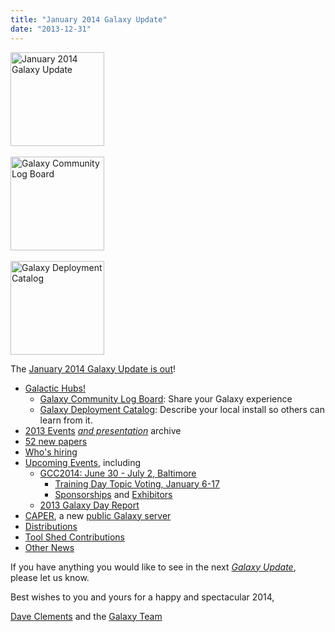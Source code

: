 ```yaml
---
title: "January 2014 Galaxy Update"
date: "2013-12-31"
---
```

<div class='right'>
<a href='/src/galaxy-updates/2014-01/index.md'><img src="/src/images/logos/GalaxyUpdate200.png" alt="January 2014 Galaxy Update" width=150 /></a>
<br /><br />
<a href='/src/galaxy-updates/2014-01/index.md#galaxy-community-log-board'><img src="/src/images/logos/LogBoardWText200.png" alt="Galaxy Community Log Board" width="150" /></a>
<br /><br />
<a href='/src/galaxy-updates/2014-01/index.md#galaxy-deployment-catalog'><img src="/src/images/logos/GalaxyDeploymentCatalog200.png" alt="Galaxy Deployment Catalog" width="150" /></a>
</div>

The [January 2014 Galaxy Update is out](/src/galaxy-updates/2014-01/index.md)!

* [Galactic Hubs!](/src/galaxy-updates/2014-01/index.md#galaxy-community-hubs)
  * [Galaxy Community Log Board](/src/galaxy-updates/2014-01/index.md#galaxy-community-log-board): Share your Galaxy experience
  * [Galaxy Deployment Catalog](/src/galaxy-updates/2014-01/index.md#galaxy-deployment-catalog): Describe your local install so others can learn from it.
* [2013 Events](/src/galaxy-updates/2014-01/index.md#2013-events-archive) *[and presentation](/src/galaxy-updates/2014-01/index.md#2013-events-archive)* archive
* [52 new papers](/src/galaxy-updates/2014-01/index.md#new-papers)
* [Who's hiring](/src/galaxy-updates/2014-01/index.md#whos-hiring)
* [Upcoming Events](/src/galaxy-updates/2014-01/index.md#events), including
  * [GCC2014: June 30 - July 2, Baltimore](/src/galaxy-updates/2014-01/index.md#gcc2014-june-30---july-2-baltimore)
    * [Training Day Topic Voting, January 6-17](/src/galaxy-updates/2014-01/index.md#training-day-topic-voting-january-6-17) 
    * [Sponsorships](/src/galaxy-updates/2014-01/index.md#sponsorships) and [Exhibitors](/src/galaxy-updates/2014-01/index.md#exhibitors) 
  * [2013 Galaxy Day Report](/src/galaxy-updates/2014-01/index.md#2013-galaxy-day-report)
* [CAPER](/src/galaxy-updates/2014-01/index.md#caper), a new [public Galaxy server](/src/galaxy-updates/2014-01/index.md#new-public-servers)
* [Distributions](/src/galaxy-updates/2014-01/index.md#galaxy-distributions)
* [Tool Shed Contributions](/src/galaxy-updates/2014-01/index.md#toolshed-contributions) 
* [Other News](/src/galaxy-updates/2014-01/index.md#other-news)

If you have anything you would like to see in the next *[Galaxy Update](/src/galaxy-updates/index.md)*, please let us know.

Best wishes to you and yours for a happy and spectacular 2014,

[Dave Clements](/people/dave-clements/) and the [Galaxy Team](/src/galaxy-team/)
